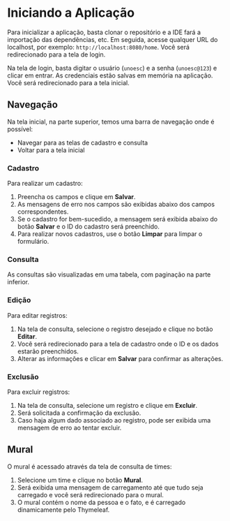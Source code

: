 # Iniciando a Aplicação

Para inicializar a aplicação, basta clonar o repositório e a IDE fará a importação das dependências, etc. Em seguida, acesse qualquer URL do localhost, por exemplo: `http://localhost:8080/home`. Você será redirecionado para a tela de login.

Na tela de login, basta digitar o usuário (`unoesc`) e a senha (`unoesc@123`) e clicar em entrar. As credenciais estão salvas em memória na aplicação. Você será redirecionado para a tela inicial.

## Navegação

Na tela inicial, na parte superior, temos uma barra de navegação onde é possível:

- Navegar para as telas de cadastro e consulta
- Voltar para a tela inicial

### Cadastro

Para realizar um cadastro:

1. Preencha os campos e clique em **Salvar**.
2. As mensagens de erro nos campos são exibidas abaixo dos campos correspondentes.
3. Se o cadastro for bem-sucedido, a mensagem será exibida abaixo do botão **Salvar** e o ID do cadastro será preenchido.
4. Para realizar novos cadastros, use o botão **Limpar** para limpar o formulário.

### Consulta

As consultas são visualizadas em uma tabela, com paginação na parte inferior.

### Edição

Para editar registros:

1. Na tela de consulta, selecione o registro desejado e clique no botão **Editar**.
2. Você será redirecionado para a tela de cadastro onde o ID e os dados estarão preenchidos.
3. Alterar as informações e clicar em **Salvar** para confirmar as alterações.

### Exclusão

Para excluir registros:

1. Na tela de consulta, selecione um registro e clique em **Excluir**.
2. Será solicitada a confirmação da exclusão.
3. Caso haja algum dado associado ao registro, pode ser exibida uma mensagem de erro ao tentar excluir.

## Mural

O mural é acessado através da tela de consulta de times:

1. Selecione um time e clique no botão **Mural**.
2. Será exibida uma mensagem de carregamento até que tudo seja carregado e você será redirecionado para o mural.
3. O mural contém o nome da pessoa e o fato, e é carregado dinamicamente pelo Thymeleaf.
